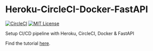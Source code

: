 # Heroku-CircleCI-Docker-FastAPI
 [![CircleCI](https://circleci.com/gh/profitchimp/heroku-circleci-docker-fastapi.svg?style=svg)](https://circleci.com/gh/profitchimp/heroku-circleci-docker-fastapi) [![MIT License](http://img.shields.io/badge/license-MIT-blue.svg?style=flat)](LICENSE)

Setup CI/CD pipeline with Heroku, CircleCI, Docker &amp; FastAPI

Find the tutorial [here](https://www.google.com).